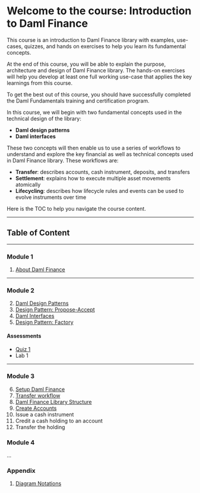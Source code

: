 # Welcome to the course: Introduction to Daml Finance


This course is an introduction to Daml Finance library with examples, use-cases, quizzes, and hands on exercises to help you learn its fundamental concepts. 

At the end of this course, you will be able to explain the purpose, architecture and design of Daml Finance library. The hands-on exercises will help you develop at least one full working use-case that applies the key learnings from this course. 

To get the best out of this course, you should have successfully completed the Daml Fundamentals training and certification program.  

In this course, we will begin with two fundamental concepts used in the technical design of the library:

- **Daml design patterns**
- **Daml interfaces**

These two concepts will then enable us to use a series of workflows to understand and explore the key financial as well as technical concepts used in Daml Finance library. These workflows are:

- **Transfer**: describes accounts, cash instrument, deposits, and transfers
- **Settlement**: explains how to execute multiple asset movements atomically
- **Lifecycling**: describes how lifecycle rules and events can be used to evolve instruments over time

Here is the TOC to help you navigate the course content.

---------

## Table of Content
------

### Module 1

1. [About Daml Finance](./Module1/AboutDamlFinance.md)

----------

### Module 2
2. [Daml Design Patterns](./Module2/DamlDesignPatterns.md)
3. [Design Pattern: Propose-Accept](./Module2/ProposeAccept.md)
4. [Daml Interfaces](./Module2/DamlInterfaces.md)
5. [Design Pattern: Factory](./Module2/FactoryPattern.md)

#### Assessments

- [Quiz 1](./Module2/Quiz1.md)
- Lab 1
--------

### Module 3
6. [Setup Daml Finance](./Module3/SetupDamlFinance.md)
7. [Transfer workflow](./Module3/TransferWorkflow.md)
8. [Daml Finance Library Structure](./Module3/DamlFinanceStructure.md)
9. [Create Accounts](./Module3/CreatingAccounts.md)
10. Issue a cash instrument
11. Credit a cash holding to an account
12. Transfer the holding 

### Module 4
...


### Appendix
1. [Diagram Notations](DiagramNotations.md)